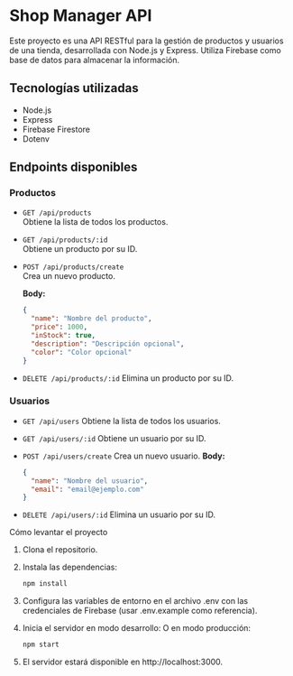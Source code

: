 # Shop Manager API

Este proyecto es una API RESTful para la gestión de productos y usuarios de una tienda, desarrollada con Node.js y Express. Utiliza Firebase como base de datos para almacenar la información.

## Tecnologías utilizadas

- Node.js
- Express
- Firebase Firestore
- Dotenv

## Endpoints disponibles

### Productos

- `GET /api/products`  
  Obtiene la lista de todos los productos.

- `GET /api/products/:id`  
  Obtiene un producto por su ID.

- `POST /api/products/create`  
  Crea un nuevo producto.  

  **Body:**
  ```json
  {
    "name": "Nombre del producto",
    "price": 1000,
    "inStock": true,
    "description": "Descripción opcional",
    "color": "Color opcional"
  }
  ```
- `DELETE /api/products/:id`
  Elimina un producto por su ID.

### Usuarios

- `GET /api/users`
Obtiene la lista de todos los usuarios.

- `GET /api/users/:id`
Obtiene un usuario por su ID.

- `POST /api/users/create`
Crea un nuevo usuario.
**Body:**
  ```json
  {
    "name": "Nombre del usuario",
    "email": "email@ejemplo.com"
  }
  ```

- `DELETE /api/users/:id`
Elimina un usuario por su ID.

Cómo levantar el proyecto
1. Clona el repositorio.
2. Instala las dependencias:

    ```bash
    npm install
    ```
3. Configura las variables de entorno en el archivo .env con las credenciales de Firebase (usar .env.example como referencia).
4. Inicia el servidor en modo desarrollo:
O en modo producción:
    ```bash
    npm start
    ```
5. El servidor estará disponible en http://localhost:3000.
